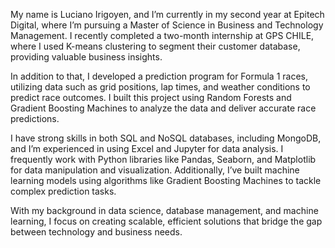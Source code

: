 My name is Luciano Irigoyen, and I’m currently in my second year at Epitech Digital, where I’m pursuing a Master of Science in Business and Technology Management. I recently completed a two-month internship at GPS CHILE, where I used K-means clustering to segment their customer database, providing valuable business insights.

In addition to that, I developed a prediction program for Formula 1 races, utilizing data such as grid positions, lap times, and weather conditions to predict race outcomes. I built this project using Random Forests and Gradient Boosting Machines to analyze the data and deliver accurate race predictions.

I have strong skills in both SQL and NoSQL databases, including MongoDB, and I’m experienced in using Excel and Jupyter for data analysis. I frequently work with Python libraries like Pandas, Seaborn, and Matplotlib for data manipulation and visualization. Additionally, I’ve built machine learning models using algorithms like Gradient Boosting Machines to tackle complex prediction tasks.

With my background in data science, database management, and machine learning, I focus on creating scalable, efficient solutions that bridge the gap between technology and business needs.
